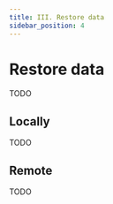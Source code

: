 ```yaml
---
title: III. Restore data
sidebar_position: 4
---
```


# Restore data

TODO

## Locally

TODO

## Remote

TODO
